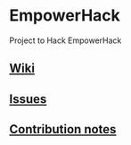 # EmpowerHack

Project to Hack EmpowerHack

## [Wiki](https://github.com/empowerhack/EmpowerHack/wiki)

## [Issues](https://github.com/empowerhack/EmpowerHack/issues)

## [Contribution notes](https://github.com/empowerhack/EmpowerHack/wiki/Contribution-notes)
